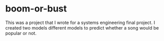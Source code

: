 # boom-or-bust
This was a project that I wrote for a systems engineering final project. I created two models different models to predict whether a song would be popular or not.
